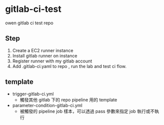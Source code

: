 # gitlab-ci-test

owen gitlab ci test repo

## Step

1. Create a EC2 runner instance 
2. Install gitlab runner on instance 
3. Register runner with my gitlab account
4. Add .gitlab-ci.yaml to repo , run the lab and test ci flow.

## template
- trigger-gitlab-ci.yml
  - 觸發其他 gitlab 下的 repo pipeline 用的 template
- parameter-condition-gitlab-ci.yml
  - 被觸發的 pipeline job 樣本，可以透過 pass 參數來指定 job 執行或不執行 
